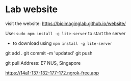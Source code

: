 # Lab website 
visit the website: https://bioimaginglab.github.io/website/

Use: `sudo npm install -g lite-server` to start the server
- to download using `npm install -g lite-server`

git add . 
git commit -m 'updated'
git push


git pull 
Address: E7 NUS, Singapore

 https://14a1-137-132-177-172.ngrok-free.app 	

